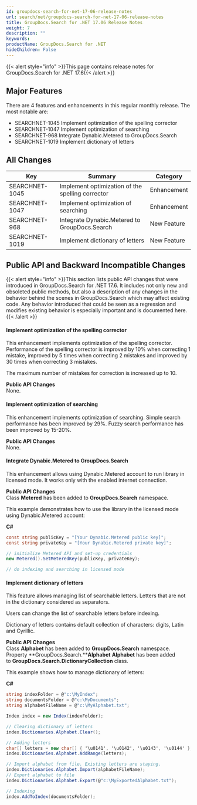 ```yaml
---
id: groupdocs-search-for-net-17-06-release-notes
url: search/net/groupdocs-search-for-net-17-06-release-notes
title: GroupDocs.Search for .NET 17.06 Release Notes
weight: 7
description: ""
keywords: 
productName: GroupDocs.Search for .NET
hideChildren: False
---
```

{{< alert style="info" >}}This page contains release notes for GroupDocs.Search for .NET 17.6{{< /alert >}}

## Major Features

There are 4 features and enhancements in this regular monthly release. The most notable are:

*   SEARCHNET-1045 Implement optimization of the spelling corrector
*   SEARCHNET-1047 Implement optimization of searching
*   SEARCHNET-968 Integrate Dynabic.Metered to GroupDocs.Search
*   SEARCHNET-1019 Implement dictionary of letters

## All Changes

| Key | Summary | Category |
| --- | --- | --- |
| SEARCHNET-1045 | Implement optimization of the spelling corrector | Enhancement |
| SEARCHNET-1047 | Implement optimization of searching | Enhancement |
| SEARCHNET-968 | Integrate Dynabic.Metered to GroupDocs.Search | New Feature |
| SEARCHNET-1019 | Implement dictionary of letters | New Feature |

## Public API and Backward Incompatible Changes

{{< alert style="info" >}}This section lists public API changes that were introduced in GroupDocs.Search for .NET 17.6. It includes not only new and obsoleted public methods, but also a description of any changes in the behavior behind the scenes in GroupDocs.Search which may affect existing code. Any behavior introduced that could be seen as a regression and modifies existing behavior is especially important and is documented here.{{< /alert >}}

#### Implement optimization of the spelling corrector

This enhancement implements optimization of the spelling corrector. Performance of the spelling corrector is improved by 10% when correcting 1 mistake, improved by 5 times when correcting 2 mistakes and improved by 30 times when correcting 3 mistakes.

The maximum number of mistakes for correction is increased up to 10.

**Public API Changes**  
None.

#### Implement optimization of searching

This enhancement implements optimization of searching. Simple search performance has been improved by 29%. Fuzzy search performance has been improved by 15-20%.

**Public API Changes**  
None.

#### Integrate Dynabic.Metered to GroupDocs.Search

This enhancement allows using Dynabic.Metered account to run library in licensed mode. It works only with the enabled internet connection.

**Public API Changes**  
Class **Metered** has been added to **GroupDocs.Search** namespace.

This example demonstrates how to use the library in the licensed mode using Dynabic.Metered account:

**C#**

```csharp
const string publicKey = "[Your Dynabic.Metered public key]";
const string privateKey = "[Your Dynabic.Metered private key]";

// initialize Metered API and set-up credentials
new Metered().SetMeteredKey(publicKey, privateKey);

// do indexing and searching in licensed mode 

```

#### Implement dictionary of letters

This feature allows managing list of searchable letters. Letters that are not in the dictionary considered as separators.

Users can change the list of searchable letters before indexing.

Dictionary of letters contains default collection of characters: digits, Latin and Cyrillic.

**Public API Changes**  
Class **Alphabet** has been added to **GroupDocs.Search** namespace.  
Property **GroupDocs.Search.****Alphabet** **Alphabet** has been added to **GroupDocs.Search.DictionaryCollection** class.

This example shows how to manage dictionary of letters:

**C#**

```csharp
string indexFolder = @"c:\MyIndex";
string documentsFolder = @"c:\MyDocuments";
string alphabetFileName = @"c:\MyAlphabet.txt";

Index index = new Index(indexFolder);

// Clearing dictionary of letters
index.Dictionaries.Alphabet.Clear();

// Adding letters
char[] letters = new char[] { '\u0141', '\u0142', '\u0143', '\u0144' };
index.Dictionaries.Alphabet.AddRange(letters);

// Import alphabet from file. Existing letters are staying.
index.Dictionaries.Alphabet.Import(alphabetFileName);
// Export alphabet to file
index.Dictionaries.Alphabet.Export(@"c:\MyExportedAlphabet.txt");

// Indexing
index.AddToIndex(documentsFolder);

```
